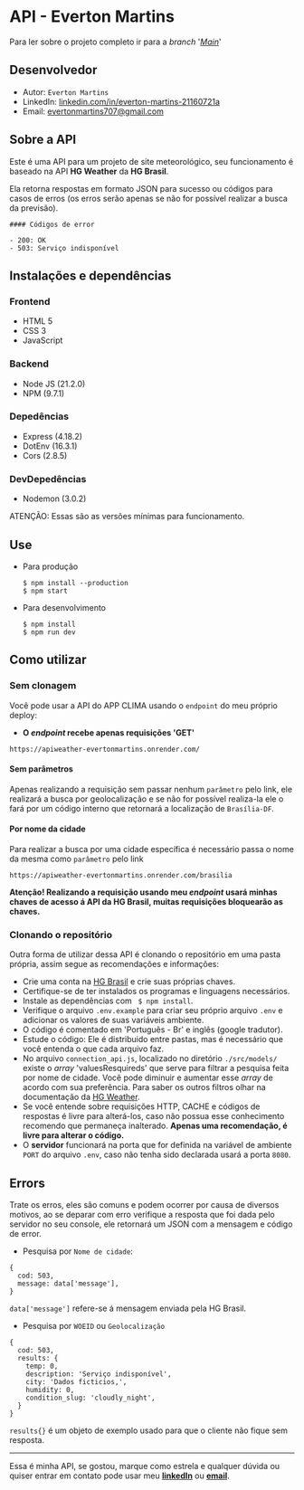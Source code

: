 # API - Everton Martins

Para ler sobre o projeto completo ir para a _branch_ '_[Main](https://github.com/evertonmartins707/app_clima)_'

## Desenvolvedor

- Autor: `Everton Martins`
- LinkedIn: [linkedin.com/in/everton-martins-21160721a](https://www.linkedin.com/in/everton-martins-21160721a)
- Email: evertonmartins707@gmail.com

## Sobre a API
Este é uma API para um projeto de site meteorológico, seu funcionamento é baseado na API **HG Weather** da **HG Brasil**. 

Ela retorna respostas em formato JSON para sucesso ou códigos para casos de erros (os erros serão apenas se não for possível realizar a busca da previsão).

    #### Códigos de error

    - 200: OK
    - 503: Serviço indisponível


## Instalações e dependências
### Frontend
- HTML 5
- CSS 3
- JavaScript
### Backend
- Node JS (21.2.0)
- NPM (9.7.1)

### Depedências
- Express (4.18.2)
- DotEnv (16.3.1)
- Cors (2.8.5)

### DevDepedências
- Nodemon (3.0.2)

ATENÇÃO: Essas são as versões mínimas para funcionamento.

## Use
- Para produção
  ```
  $ npm install --production
  $ npm start
  ```
- Para desenvolvimento
  ```
  $ npm install
  $ npm run dev
  ```

## Como utilizar

### Sem clonagem
Você pode usar a API do APP CLIMA usando o `endpoint` do meu próprio deploy:

- **O _endpoint_ recebe apenas requisições 'GET'**

```
https://apiweather-evertonmartins.onrender.com/
```

#### Sem parâmetros
Apenas realizando a requisição sem passar nenhum `parâmetro` pelo link, ele realizará a busca por geolocalização e se não for possível realiza-la ele o fará por um código interno que retornará a localização de `Brasília-DF`.

#### Por nome da cidade

Para realizar a busca por uma cidade específica é necessário passa o nome da mesma como `parâmetro` pelo link

```
https://apiweather-evertonmartins.onrender.com/brasilia
```

**Atenção! Realizando a requisição usando meu _endpoint_ usará minhas chaves de acesso á API da HG Brasil, muitas requisições bloquearão as chaves.** 

### Clonando o repositório

Outra forma de utilizar dessa API é clonando o repositório em uma pasta própria, assim segue as recomendações e informações:

- Crie uma conta na [HG Brasil](https://hgbrasil.com/) e crie suas próprias chaves.
- Certifique-se de ter instalados os programas e linguagens necessários.
- Instale as dependências com ``` $ npm install```.
- Verifique o arquivo ```.env.example``` para criar seu próprio arquivo ```.env``` e adicionar os valores de suas variáveis ambiente.
- O código é comentado em 'Português - Br' e inglês (google tradutor).
- Estude o código: Ele é distribuido entre pastas, mas é necessário que você entenda o que cada arquivo faz.
- No arquivo ```connection_api.js```, localizado no diretório ```./src/models/``` existe o _array_ 'valuesResquireds' que serve para filtrar a pesquisa feita por nome de cidade. Você pode diminuir e aumentar esse _array_ de acordo com sua preferência. Para saber os outros filtros olhar na documentação da [HG Weather](https://console.hgbrasil.com/documentation/weather).
- Se você entende sobre requisições HTTP, CACHE e códigos de respostas é livre para alterá-los, caso não possua esse conhecimento recomendo que permaneça inalterado. **Apenas uma recomendação, é livre para alterar o código.**
- O **servidor** funcionará na porta que for definida na variável de ambiente ```PORT``` do arquivo ```.env```, caso não tenha sido declarada usará a porta ```8080```.

## Errors

Trate os erros, eles são comuns e podem ocorrer por causa de diversos motivos, ao se deparar com erro verifique a resposta que foi dada pelo servidor no seu console, ele retornará um JSON com a mensagem e código de error.

- Pesquisa por ```Nome de cidade```:
```
{
  cod: 503,
  message: data['message'],
}
```
```data['message']``` refere-se á mensagem enviada pela HG Brasil.

- Pesquisa por ```WOEID``` ou ```Geolocalização```
```
{
  cod: 503,
  results: {
    temp: 0,
    description: 'Serviço indisponível',
    city: 'Dados ficticios,',
    humidity: 0,
    condition_slug: 'cloudly_night',
  }
}
```
```results{}``` é um objeto de exemplo usado para que o cliente não fique sem resposta.

<hr>

Essa é minha API, se gostou, marque como estrela e qualquer dúvida ou quiser entrar em contato pode usar meu [**linkedIn**](#desenvolvedor) ou [**email**](#desenvolvedor).
